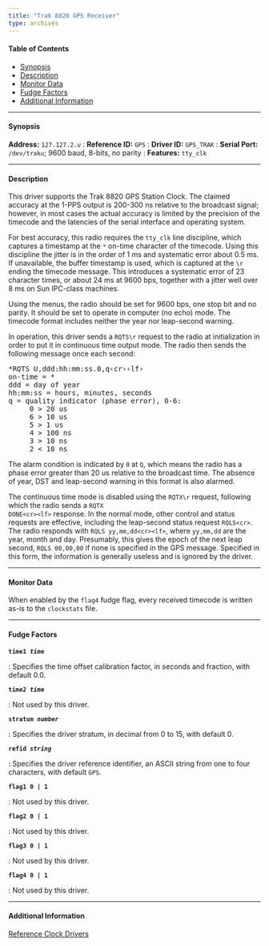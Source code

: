 ```yaml
---
title: "Trak 8820 GPS Receiver"
type: archives
---
```


#### Table of Contents

*   [Synopsis](/archives/drivers/driver2/#synopsis)
*   [Description](/archives/drivers/driver2/#description)
*   [Monitor Data](/archives/drivers/driver2/#monitor-data)
*   [Fudge Factors](/archives/drivers/driver2/#fudge-factors)
*   [Additional Information](/archives/drivers/driver2/#additional-information)

* * *

#### Synopsis

**Address:** <code>127.127.2._u_</code>
: **Reference ID:** `GPS`
: **Driver ID:** `GPS_TRAK`
: **Serial Port:** <code>/dev/trak*u*</code>; 9600 baud, 8-bits, no parity
: **Features:** `tty_clk`

* * *

#### Description

This driver supports the Trak 8820 GPS Station Clock. The claimed accuracy at the 1-PPS output is 200-300 ns relative to the broadcast signal; however, in most cases the actual accuracy is limited by the precision of the timecode and the latencies of the serial interface and operating system.

For best accuracy, this radio requires the `tty_clk` line discipline, which captures a timestamp at the `*` on-time character of the timecode. Using this discipline the jitter is in the order of 1 ms and systematic error about 0.5 ms. If unavailable, the buffer timestamp is used, which is captured at the `\r` ending the timecode message. This introduces a systematic error of 23 character times, or about 24 ms at 9600 bps, together with a jitter well over 8 ms on Sun IPC-class machines.

Using the menus, the radio should be set for 9600 bps, one stop bit and no parity. It should be set to operate in computer (no echo) mode. The timecode format includes neither the year nor leap-second warning.

In operation, this driver sends a <code>RQTS\r</code> request to the radio at initialization in order to put it in continuous time output mode. The radio then sends the following message once each second:

<pre>*RQTS U,ddd:hh:mm:ss.0,q&lsaquo;cr&rsaquo;&lsaquo;lf&rsaquo;
on-time = *
ddd = day of year
hh:mm:ss = hours, minutes, seconds
q = quality indicator (phase error), 0-6:
     0 > 20 us
     6 > 10 us
     5 > 1 us
     4 > 100 ns
     3 > 10 ns
     2 < 10 ns</pre>

The alarm condition is indicated by `0` at `Q`, which means the radio has a phase error greater than 20 us relative to the broadcast time. The absence of year, DST and leap-second warning in this format is also alarmed.

The continuous time mode is disabled using the <code>RQTX\r</code> request, following which the radio sends a <code>RQTX DONE\<cr>\<lf></code> response. In the normal mode, other control and status requests are effective, including the leap-second status request <code>RQLS\<cr></code>. The radio responds with <code>RQLS yy,mm,dd\<cr>\<lf></code>, where `yy,mm,dd` are the year, month and day. Presumably, this gives the epoch of the next leap second, `RQLS 00,00,00` if none is specified in the GPS message. Specified in this form, the information is generally useless and is ignored by the driver.

* * *

#### Monitor Data

When enabled by the `flag4` fudge flag, every received timecode is written as-is to the `clockstats` file.

* * *

#### Fudge Factors

<code>**time1 _time_**</code>

: Specifies the time offset calibration factor, in seconds and fraction, with default 0.0.

<code>**time2 _time_**</code>

: Not used by this driver.

<code>**stratum _number_**</code>

: Specifies the driver stratum, in decimal from 0 to 15, with default 0.

<code>**refid _string_**</code>

: Specifies the driver reference identifier, an ASCII string from one to four characters, with default `GPS`.

<code>**flag1 0 | 1**</code>

: Not used by this driver.

<code>**flag2 0 | 1**</code>

: Not used by this driver.

<code>**flag3 0 | 1**</code>

: Not used by this driver.

<code>**flag4 0 | 1**</code>

: Not used by this driver.

* * *

#### Additional Information

[Reference Clock Drivers](/archives/4.2.6-series/refclock)